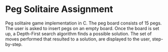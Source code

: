 # Peg Solitaire Assignment
Peg solitaire game implementation in C. 
The peg board consists of 15 pegs. 
The user is asked to insert pegs on an empty board. 
Once the board is set up, a Depth-First search algorithm finds a possible solution. 
The set of moves performed that resulted to a solution, are displayed to the user, step-by-step.
